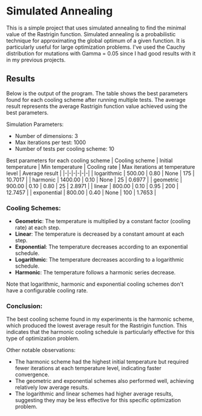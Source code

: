 # Simulated Annealing

This is a simple project that uses simulated annealing to find the minimal value of the Rastrigin function.
Simulated annealing is a probabilistic technique for approximating the global optimum of a given function. It is particularly useful for large optimization problems.
I've used the Cauchy distribution for mutations with Gamma = 0.05 since I had good results with it in my previous projects.

## Results
Below is the output of the program. The table shows the best parameters found for each cooling scheme after running multiple tests. The average result represents the average Rastrigin function value achieved using the best parameters.

Simulation Parameters:
- Number of dimensions: 3
- Max iterations per test: 1000
- Number of tests per cooling scheme: 10

Best parameters for each cooling scheme
| Cooling scheme | Initial temperature | Min temperature | Cooling rate | Max iterations at temperature level | Average result |
|-|-|-|-|-|-|
| logarithmic | 500.00 | 0.80 | None | 175 | 10.7017 |
| harmonic | 1400.00 | 0.10 | None | 25 | 0.6977 |
| geometric | 900.00 | 0.10 | 0.80 | 25 | 2.8971 |
| linear | 800.00 | 0.10 | 0.95 | 200 | 12.7457 |
| exponential | 800.00 | 0.40 | None | 100 | 1.7653 |

### Cooling Schemes:
- **Geometric**: The temperature is multiplied by a constant factor (cooling rate) at each step.
- **Linear**: The temperature is decreased by a constant amount at each step.
- **Exponential**: The temperature decreases according to an exponential schedule.
- **Logarithmic**: The temperature decreases according to a logarithmic schedule.
- **Harmonic**: The temperature follows a harmonic series decrease.

Note that logarithmic, harmonic and exponential cooling schemes don't have a configurable cooling rate.

### Conclusion:
The best cooling scheme found in my experiments is the harmonic scheme, which produced the lowest average result for the Rastrigin function. This indicates that the harmonic cooling schedule is particularly effective for this type of optimization problem.

Other notable observations:
- The harmonic scheme had the highest initial temperature but required fewer iterations at each temperature level, indicating faster convergence.
- The geometric and exponential schemes also performed well, achieving relatively low average results.
- The logarithmic and linear schemes had higher average results, suggesting they may be less effective for this specific optimization problem.
